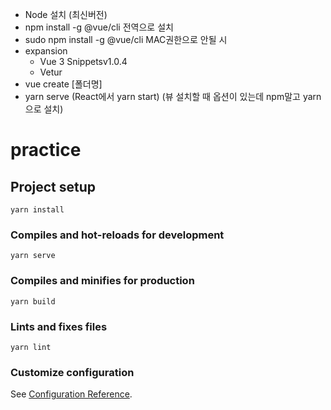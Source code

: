 - Node 설치 (최신버전)
- npm install -g @vue/cli 전역으로 설치
- sudo npm install -g @vue/cli MAC권한으로 안될 시
- expansion
    - Vue 3 Snippetsv1.0.4
    - Vetur
- vue create [폴더명]
- yarn serve (React에서 yarn start)
 (뷰 설치할 때 옵션이 있는데 npm말고 yarn으로 설치)



# practice

## Project setup
```
yarn install
```

### Compiles and hot-reloads for development
```
yarn serve
```

### Compiles and minifies for production
```
yarn build
```

### Lints and fixes files
```
yarn lint
```

### Customize configuration
See [Configuration Reference](https://cli.vuejs.org/config/).
